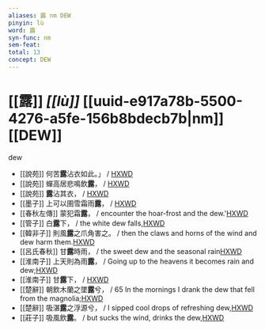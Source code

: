 ```yaml
---
aliases: 露 nm DEW
pinyin: lù
word: 露
syn-func: nm
sem-feat: 
total: 13
concept: DEW 
---
```

# [[露]] *[[lù]]*  [[uuid-e917a78b-5500-4276-a5fe-156b8bdecb7b|nm]] [[DEW]]
dew
 - [[說苑]] 何苦**露**沾衣如此。」 / [HXWD](https://hxwd.org/textview.html?location=CH1a0907_CHANT_009-6a.13)
 - [[說苑]] 蟬高居悲鳴飲**露**， / [HXWD](https://hxwd.org/textview.html?location=CH1a0907_CHANT_009-6a.17)
 - [[說苑]] **露**沾其衣， / [HXWD](https://hxwd.org/textview.html?location=CH1a0907_CHANT_009-6a.9)
 - [[墨子]] 上可以圉雪霜雨**露**，
                     / [HXWD](https://hxwd.org/textview.html?location=CH1a0938_CHANT_006-9a.15)
 - [[春秋左傳]] 蒙犯霜**露**， / encounter the hoar-frost and the dew.'[HXWD](https://hxwd.org/textview.html?location=KR1e0001_tls_009-711a.27)
 - [[管子]] 白**露**下， / the white dew falls,[HXWD](https://hxwd.org/textview.html?location=KR3c0001_tls_014-95a.3)
 - [[韓非子]] 則風**露**之爪角害之。 / then the claws and horns of the wind and dew harm them.[HXWD](https://hxwd.org/textview.html?location=KR3c0005_tls_020-125a.6)
 - [[呂氏春秋]] 甘**露**時雨， / the sweet dew and the seasonal rain[HXWD](https://hxwd.org/textview.html?location=KR3j0009_tls_001-21a.6)
 - [[淮南子]] 上天則為雨**露**， / Going up to the heavens it becomes rain and dew;[HXWD](https://hxwd.org/textview.html?location=KR3j0010_tls_001-17a.10)
 - [[淮南子]] 甘**露**下，
                     / [HXWD](https://hxwd.org/textview.html?location=KR3j0010_tls_008-1a.37)
 - [[楚辭]] 朝飲木蘭之墜**露**兮， / 65 In the mornings I drank the dew that fell from the magnolia;[HXWD](https://hxwd.org/textview.html?location=KR4a0001_tls_001-3a.18)
 - [[楚辭]] 吸湛**露**之浮源兮， / I sipped cool drops of refreshing dew,[HXWD](https://hxwd.org/textview.html?location=KR4a0001_tls_004-44a.6)
 - [[莊子]] 吸風飲**露**。 / but sucks the wind, drinks the dew,[HXWD](https://hxwd.org/textview.html?location=KR5c0126_tls_001-10a.15)